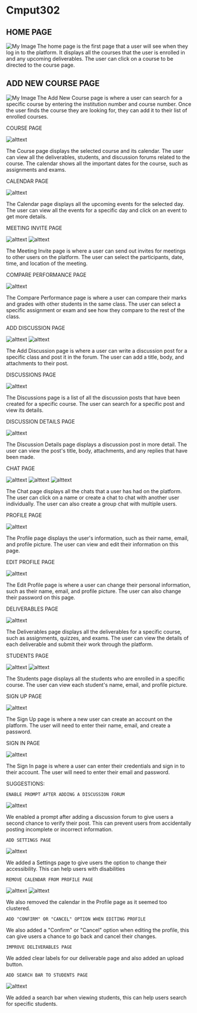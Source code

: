 # Cmput302

## HOME PAGE

<img align="left" src="/Home.png" alt="My Image">

The home page is the first page that a user will see when they log in to the platform. It displays all the courses that the user is enrolled in and any upcoming deliverables. The user can click on a course to be directed to the course page. <br>


## ADD NEW COURSE PAGE

<img align="left" src="/addnewcoursepage.png" alt="My Image">

The Add New Course page is where a user can search for a specific course by entering the institution number and course number. Once the user finds the course they are looking for, they can add it to their list of enrolled courses.

COURSE PAGE

![alttext](coursepage.png)

The Course page displays the selected course and its calendar. The user can view all the deliverables, students, and discussion forums related to the course. The calendar shows all the important dates for the course, such as assignments and exams.

CALENDAR PAGE

![alttext](calendar.png)

The Calendar page displays all the upcoming events for the selected day. The user can view all the events for a specific day and click on an event to get more details.

MEETING INVITE PAGE

![alttext](meetinginvite1.png)
![alttext](meetinginvite2.png)

The Meeting Invite page is where a user can send out invites for meetings to other users on the platform. The user can select the participants, date, time, and location of the meeting.

COMPARE PERFORMANCE PAGE

![alttext](compare.png)

The Compare Performance page is where a user can compare their marks and grades with other students in the same class. The user can select a specific assignment or exam and see how they compare to the rest of the class.

ADD DISCUSSION PAGE

![alttext](addDiscussion1.png)
![alttext](addDiscussion2.png)

The Add Discussion page is where a user can write a discussion post for a specific class and post it in the forum. The user can add a title, body, and attachments to their post.

DISCUSSIONS PAGE

![alttext](discussionpage.png)

The Discussions page is a list of all the discussion posts that have been created for a specific course. The user can search for a specific post and view its details.

DISCUSSION DETAILS PAGE

![alttext](discussionDetails.png)

The Discussion Details page displays a discussion post in more detail. The user can view the post's title, body, attachments, and any replies that have been made.

CHAT PAGE

![alttext](chat.png)
![alttext](chat2.png)
![alttext](chat3.png)

The Chat page displays all the chats that a user has had on the platform. The user can click on a name or create a chat to chat with another user individually. The user can also create a group chat with multiple users.

PROFILE PAGE

![alttext](profile2.png)

The Profile page displays the user's information, such as their name, email, and profile picture. The user can view and edit their information on this page.

EDIT PROFILE PAGE

![alttext](profile2.png)

The Edit Profile page is where a user can change their personal information, such as their name, email, and profile picture. The user can also change their password on this page.

DELIVERABLES PAGE

![alttext](deliverables.png)

The Deliverables page displays all the deliverables for a specific course, such as assignments, quizzes, and exams. The user can view the details of each deliverable and submit their work through the platform.

STUDENTS PAGE

![alttext](students1.png)
![alttext](students2.png)

The Students page displays all the students who are enrolled in a specific course. The user can view each student's name, email, and profile picture.

SIGN UP PAGE

![alttext](signup.png)

The Sign Up page is where a new user can create an account on the platform. The user will need to enter their name, email, and create a password.

SIGN IN PAGE

![alttext](signin.png)

The Sign In page is where a user can enter their credentials and sign in to their account. The user will need to enter their email and password.

SUGGESTIONS:

    ENABLE PROMPT AFTER ADDING A DISCUSSION FORUM
    
   ![alttext](addDiscussion2.png)

We enabled a prompt after adding a discussion forum to give users a second chance to verify their post. This can prevent users from accidentally posting incomplete or incorrect information.

    ADD SETTINGS PAGE
    
   ![alttext](setting.png)

We added a Settings page to give users the option to change their accessibility. This can help users with disabilities

    REMOVE CALENDAR FROM PROFILE PAGE
    
   ![alttext](profile.png)
   ![alttext](profile2.png)

We also removed the calendar in the Profile page as it seemed too clustered.

    ADD "CONFIRM" OR "CANCEL" OPTION WHEN EDITING PROFILE
    
    

We also added a "Confirm" or "Cancel" option when editing the profile, this can give users a chance to go back and cancel their changes.

    IMPROVE DELIVERABLES PAGE
    
    

We added clear labels for our deliverable page and also added an upload button.

    ADD SEARCH BAR TO STUDENTS PAGE
    
   ![alttext](search.png)

We added a search bar when viewing students, this can help users search for specific students.
